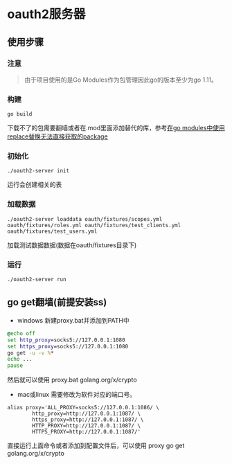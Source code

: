 # oauth2服务器
## 使用步骤
### 注意
> 由于项目使用的是Go Modules作为包管理因此go的版本至少为go 1.11。
### 构建
```
go build 
```
下载不了的包需要翻墙或者在.mod里面添加替代的库，参考[在go modules中使用replace替换无法直接获取的package]('https://www.cnblogs.com/apocelipes/p/9609895.html')
### 初始化
```
./oauth2-server init
```
运行会创建相关的表
### 加载数据
```
./oauth2-server loaddata oauth/fixtures/scopes.yml oauth/fixtures/roles.yml oauth/fixtures/test_clients.yml oauth/fixtures/test_users.yml
```
加载测试数据数据(数据在oauth/fixtures目录下)
### 运行
```
./oauth2-server run
```

## go get翻墙(前提安装ss)
- windows
新建proxy.bat并添加到PATH中
```bat
@echo off
set http_proxy=socks5://127.0.0.1:1080
set https_proxy=socks5://127.0.0.1:1080
go get -u -v %*
echo ...
pause
```
然后就可以使用
proxy.bat golang.org/x/crypto
- mac或linux
需要修改为软件对应的端口号。
```
alias proxy='ALL_PROXY=socks5://127.0.0.1:1086/ \
        http_proxy=http://127.0.0.1:1087/ \
        https_proxy=http://127.0.0.1:1087/ \
        HTTP_PROXY=http://127.0.0.1:1087/ \
        HTTPS_PROXY=http://127.0.0.1:1087/'
```
直接运行上面命令或者添加到配置文件后，可以使用
proxy go get golang.org/x/crypto